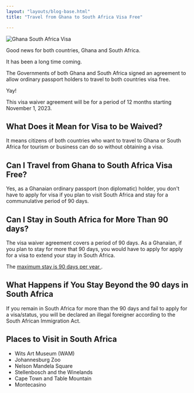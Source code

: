 ```yaml
---
layout: "layouts/blog-base.html"
title: "Travel from Ghana to South Africa Visa Free"

---
```


  <img src= "/images/blogpics/southafrica-ghana-visa.jpg" alt= "Ghana South Africa Visa" class= "img-responsive center-block" loading="lazy">

  <p>Good news for both countries, Ghana and South Africa.</p>
      <p>It has been a long time coming.</p>
      <p>The Governments of both Ghana and South Africa signed an agreement to allow
        ordinary passport holders to travel to both countries visa free.</p>
      <p>Yay!</p>
       <p>This visa waiver agreement will be for a period of 12 months starting November 1, 2023.</p>  
      <h2>What Does it Mean for Visa to be Waived?</h2>
      <p>It means citizens of both countries who want to travel to Ghana or South Africa
        for tourism or business can do so without obtaining a visa.</p>
      <h2>Can I Travel from Ghana to South Africa Visa Free?</h2>
      <p>Yes, as a Ghanaian ordinary passport (non diplomatic) holder, 
        you don't have to apply for visa if you plan to visit South Africa and stay for a communulative period of 90 days.</p>
      <h2>Can I Stay in South Africa for More Than 90 days?</h2> 
      <p>The visa waiver agreement covers a period of 90 days. As a Ghanaian, if you plan to stay for more that 90 days, 
        you would have to apply for apply for a visa to extend your stay in South Africa.</p>
      <p>The <a href="https://en.wikipedia.org/wiki/Visa_policy_of_South_Africa" rel="noopener">maximum stay is 90 days per year </a>.</p>  
      <h2>What Happens if You Stay Beyond the 90 days in South Africa</h2>
      <p>If you remain in South Africa for more than the 90 days and fail to apply for a visa/status, you will be declared an illegal foreigner according to the South African Immigration Act.</p>
      <h2>Places to Visit in South Africa</h2>
      <ul>
        <li>Wits Art Museum (WAM)</li>
        <li>Johannesburg Zoo</li>
        <li>Nelson Mandela Square</li>
        <li>Stellenbosch and the Winelands</li>
        <li>Cape Town and Table Mountain</li>
        <li>Montecasino</li>
      </ul>
